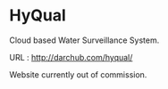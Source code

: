 # HyQual
Cloud based Water Surveillance System.

URL : http://darchub.com/hyqual/

Website currently out of commission. 
